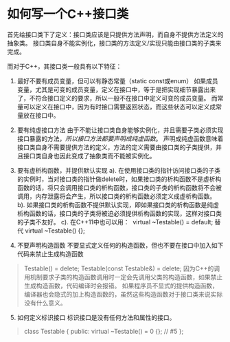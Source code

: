 # 如何写一个C++接口类

首先给接口类下了定义：接口类应该是只提供方法声明，而自身不提供方法定义的抽象类。
接口类自身不能实例化，接口类的方法定义/实现只能由接口类的子类来完成。

而对于C++，其接口类一般具有以下特征：

1. 最好不要有成员变量，但可以有静态常量（static const或enum）
如果成员变量，尤其是可变的成员变量，定义在接口中，等于是把实现细节暴露出来了，不符合接口定义的要求，所以一般不在接口中定义可变的成员变量。
而常量可以定义在接口中，因为有时接口需要返回状态，而这些状态可以定义成常量放在接口中。

2. 要有纯虚接口方法
由于不能让接口类自身能够实例化，并且需要子类必须实现接口暴露的方法，*所以接口方法都要声明成纯虚函数*。
声明成纯虚函数意味着接口类自身不需要提供方法的定义，方法的定义需要由接口类的子类提供，并且接口类自身也因此变成了抽象类而不能被实例化。

3. 要有虚析构函数，并提供默认实现
a). 在使用接口类的指针访问接口类的子类的实例时，当对接口类的指针做delete时，如果接口类的析构函数不是虚析构函数的话，将只会调用接口类的析构函数，接口类的子类的析构函数将不会被调用，内存泄露将会产生，所以接口类的析构函数必须定义成虚析构函数。
b). 如果接口类的析构函数不提供默认实现，即如果接口类的析构函数是纯虚析构函数的话，接口类的子类将被迫必须提供析构函数的实现，这样对接口类的子类不友好。
c). 在C++11中也可以用：  virtual ~Testable() = default; 替代 virtual ~Testable() {};

4. 不要声明构造函数
不要显式定义任何的构造函数，但也不要在接口中加入如下代码来禁止生成构造函数
> Testable() = delete;
> Testable(const Testable&) = delete;
因为C++的调用机制要求子类的构造函数调用时一定会先调用父类的构造函数，如果禁止生成构造函数，代码编译时会报错。
如果程序员不显式的提供构造函数，编译器也会隐式的加上构造函数的，虽然这些构造函数对于接口类来说实际没有什么意义。

5. 如何定义标识接口
标识接口是没有任何方法和属性的接口。
> class Testable {
> public:
>     virtual ~Testable() = 0 {}; // #5
> };
